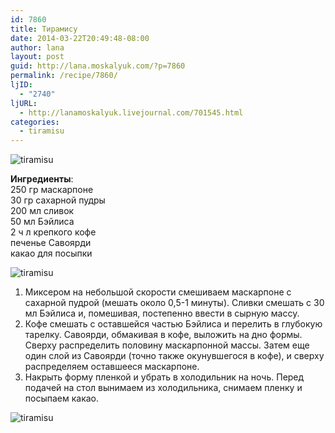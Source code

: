 ```yaml
---
id: 7860
title: Тирамису
date: 2014-03-22T20:49:48-08:00
author: lana
layout: post
guid: http://lana.moskalyuk.com/?p=7860
permalink: /recipe/7860/
ljID:
  - "2740"
ljURL:
  - http://lanamoskalyuk.livejournal.com/701545.html
categories:
  - tiramisu
---
```

![tiramisu](http://farm8.staticflickr.com/7203/13321587925_e8311b7b56_c.jpg)

**Ингредиенты**:  
250 гр маскарпоне  
30 гр сахарной пудры  
200 мл сливок  
50 мл Бэйлиса  
2 ч л крепкого кофе  
печенье Савоярди  
какао для посыпки

![tiramisu](http://farm4.staticflickr.com/3721/13321760493_9f584a64bc_c.jpg) 

1. Миксером на небольшой скорости смешиваем маскарпоне с сахарной пудрой (мешать около 0,5-1 минуты). Сливки смешать с 30 мл Бэйлиса и, помешивая, постепенно ввести в сырную массу.  
2. Кофе смешать с оставшейся частью Бэйлиса и перелить в глубокую тарелку. Савоярди, обмакивая в кофе, выложить на дно формы. Сверху распределить половину маскарпонной массы. Затем еще один слой из Савоярди (точно также окунувшегося в кофе), и сверху распределяем оставшееся маскарпоне.  
3. Накрыть форму пленкой и убрать в холодильник на ночь. Перед подачей на стол вынимаем из холодильника, снимаем пленку и посыпаем какао.

![tiramisu](http://farm3.staticflickr.com/2829/13321609475_fcba9b6b7f_c.jpg)